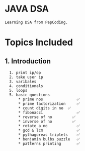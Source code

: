 # JAVA DSA
```
Learning DSA from PepCoding.
```
# Topics Included

## 1. Introduction
      1. print ip/op
      2. take user ip
      3. varibales
      4. conditionals
      5. loops
      5. basic questions
          * prime nos	            ✅
          * prime factorization 	✅
          * count digits in no	✅
          * fibonacci	            ✅
          * reverse of no	      ✅
          * inverse of no	      ✅
          * rotate a no	            ✅
          * gcd & lcm	            ✅
          * pythagoreas triplets	✅
          * benjamin bulbs puzzle	✅
          * patterns printing       ✅
